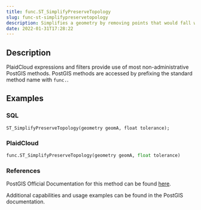 ```yaml
---
title: func.ST_SimplifyPreserveTopology
slug: func-st-simplifypreservetopology
description: Simplifies a geometry by removing points that would fall within a specified distance tolerance.
date: 2022-01-31T17:28:22
---
```



## Description


PlaidCloud expressions and filters provide use of most non-administrative PostGIS methods. PostGIS methods are accessed by prefixing the standard method name with `func.`.



## Examples


### SQL



```
ST_SimplifyPreserveTopology(geometry geomA, float tolerance);
```


### PlaidCloud



```python
func.ST_SimplifyPreserveTopology(geometry geomA, float tolerance)
```


### References


PostGIS Official Documentation for this method can be found [here](https://postgis.net/docs/manual-3.1/ST_SimplifyPreserveTopology.html).



Additional capabilities and usage examples can be found in the PostGIS documentation.

